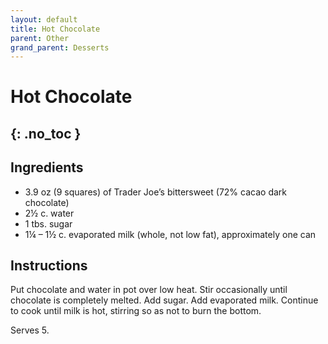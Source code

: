 ```yaml
---
layout: default
title: Hot Chocolate
parent: Other
grand_parent: Desserts
---
```


# Hot Chocolate
{: .no_toc }
---

## Ingredients

<ul>
	<li>3.9 oz (9 squares) of Trader Joe’s bittersweet (72% cacao dark chocolate)</li>
	<li>2½ c. water</li>
	<li>1 tbs. sugar</li>
	<li>1¼ – 1½ c. evaporated milk (whole, not low fat), approximately one can</li>
</ul>


## Instructions
Put chocolate and water in pot over low heat. Stir occasionally until chocolate is completely melted. Add sugar. Add evaporated milk. Continue to cook until milk is hot, stirring so as not to burn the bottom.

Serves 5.